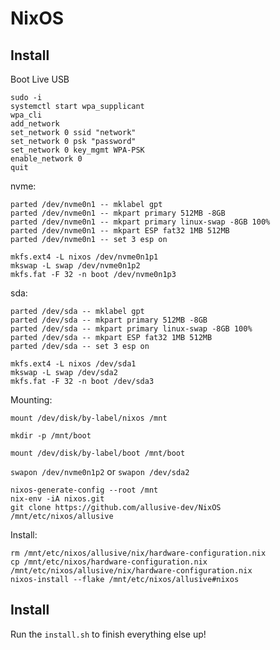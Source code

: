# NixOS

## Install

Boot Live USB

```
sudo -i
systemctl start wpa_supplicant
wpa_cli
add_network
set_network 0 ssid "network"
set_network 0 psk "password"
set_network 0 key_mgmt WPA-PSK
enable_network 0
quit
```

nvme:
```
parted /dev/nvme0n1 -- mklabel gpt
parted /dev/nvme0n1 -- mkpart primary 512MB -8GB
parted /dev/nvme0n1 -- mkpart primary linux-swap -8GB 100%
parted /dev/nvme0n1 -- mkpart ESP fat32 1MB 512MB
parted /dev/nvme0n1 -- set 3 esp on

mkfs.ext4 -L nixos /dev/nvme0n1p1
mkswap -L swap /dev/nvme0n1p2
mkfs.fat -F 32 -n boot /dev/nvme0n1p3
```

sda:
```
parted /dev/sda -- mklabel gpt
parted /dev/sda -- mkpart primary 512MB -8GB
parted /dev/sda -- mkpart primary linux-swap -8GB 100%
parted /dev/sda -- mkpart ESP fat32 1MB 512MB
parted /dev/sda -- set 3 esp on

mkfs.ext4 -L nixos /dev/sda1
mkswap -L swap /dev/sda2
mkfs.fat -F 32 -n boot /dev/sda3
```

Mounting:
```
mount /dev/disk/by-label/nixos /mnt

mkdir -p /mnt/boot

mount /dev/disk/by-label/boot /mnt/boot
```

`swapon /dev/nvme0n1p2`
or
`swapon /dev/sda2`

```
nixos-generate-config --root /mnt
nix-env -iA nixos.git
git clone https://github.com/allusive-dev/NixOS /mnt/etc/nixos/allusive
```

Install:
```
rm /mnt/etc/nixos/allusive/nix/hardware-configuration.nix
cp /mnt/etc/nixos/hardware-configuration.nix /mnt/etc/nixos/allusive/nix/hardware-configuration.nix
nixos-install --flake /mnt/etc/nixos/allusive#nixos
```

## Install

Run the `install.sh` to finish everything else up!
